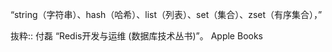 “string（字符串）、hash（哈希）、list（列表）、set（集合）、zset（有序集合），”

抜粋:: 付磊  “Redis开发与运维 (数据库技术丛书)”。 Apple Books  
